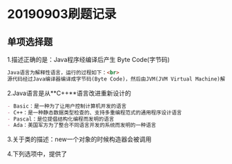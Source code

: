 # 20190903刷题记录

## 单项选择题
1.描述正确的是：Java程序经编译后产生 Byte Code(字节码)<br>

```markdown
Java语言为解释性语言，运行的过程如下：<br>
源代码经过Java编译器编译成字节码(Byte Code)，然后由JVM(JVM Virtual Machine)解释执行
```

2.Java语言是从**C++**语言改进重新设计的<br>

```markdown
- Basic：是一种为了让用户控制计算机开发的语言
- C++：是一种静态数据类型检查的、支持多重编程范式的通用程序设计语言
- Pascal：是位提倡结构化编程而发明的语言
- Ada：美国军方为了整合不同语言开发的系统而发明的一种语言
```
3.关于类的描述：new一个对象的时候构造器会被调用

4.下列选项中，提供了
